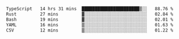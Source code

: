 <!--START_SECTION:waka-->

```txt
TypeScript   14 hrs 31 mins  ██████████████████████▒░░   88.76 %
Rust         27 mins         ▓░░░░░░░░░░░░░░░░░░░░░░░░   02.84 %
Bash         19 mins         ▓░░░░░░░░░░░░░░░░░░░░░░░░   02.01 %
YAML         16 mins         ▒░░░░░░░░░░░░░░░░░░░░░░░░   01.63 %
CSV          12 mins         ▒░░░░░░░░░░░░░░░░░░░░░░░░   01.22 %
```

<!--END_SECTION:waka-->
